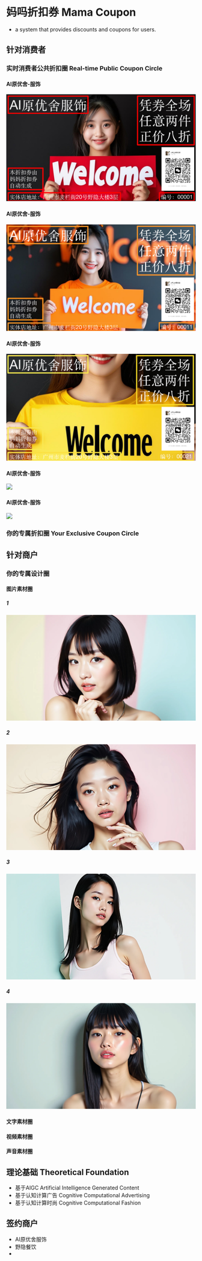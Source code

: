 # 妈吗折扣券 Mama Coupon
- a system that provides discounts and coupons for users.

## 针对消费者
### 实时消费者公共折扣圈 Real-time Public Coupon Circle
#### AI原优舍-服饰
![](./coupons/AI原优舍.coupon.00001.png)
#### AI原优舍-服饰
![](./coupons/AI原优舍.coupon.00011.png)
#### AI原优舍-服饰
![](./coupons/AI原优舍.coupon.00021.png)
#### AI原优舍-服饰
![](./coupons/AI原优舍.coupon.00031.png)
#### AI原优舍-服饰
![](./coupons/AI原优舍.coupon.00041.png)

### 你的专属折扣圈 Your Exclusive Coupon Circle

## 针对商户
### 你的专属设计圈
#### 图片素材圈
##### 1
![](./design.materials/image.1.png)
##### 2
![](./design.materials/image.2.png)
##### 3
![](./design.materials/image.3.png)
##### 4
![](./design.materials/image.4.png)
#### 文字素材圈
#### 视频素材圈
#### 声音素材圈

## 理论基础 Theoretical Foundation
* 基于AIGC Artificial Intelligence Generated Content
* 基于认知计算广告 Cognitive Computational Advertising
* 基于认知计算时尚 Cognitive Computational Fashion

## 签约商户
* AI原优舍服饰
* 野隐餐饮
* 